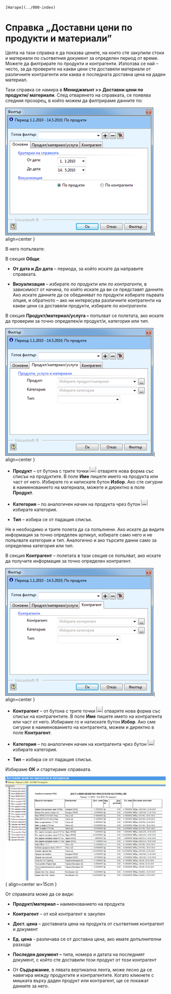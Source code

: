 ```{only} html
[Нагоре](../000-index)
```

# Справка „Доставни цени по продукти и материали”

Целта на тази справка е да показва цените, на които сте закупили стоки и
материали по съответния документ за определен период от време. Можете да
филтрирате по продукти и контрагенти. Използва се най – често, за да
проверите на какви цени сте доставяли материали от различните
контрагенти или каква е последната доставна цена на даден
материал.

Тази справка се намира в **Мениджмънт \>\> Доставни цени по продукти/
материали**. След отварянето на справката, се появява следния
прозорец, в който можем да филтрираме данните по:

![](901-image106.png){ align=center }

В него попълвате:

В секция **Общи**:

 - **От дата и До дата** – периода, за който искате да направите справката.

 - **Визуализация** – избирате *по продукти* или *по контрагенти*, в зависимост от начина, по който искате да ви се представят данните. Ако искате данните да се обединяват по продукти избирате първата опция, и обратното – ако ни интересува различните контрагенти на какви цени са доставяли продукти, избирате *по контрагенти*.

В секция **Продукт/материал/услуга –** попълват се полетата, ако искате
да проверим за точно определен/и продукт/и, категория или тип.

![](902-image107.png){ align=center }

 - **Продукт** – от бутона с трите точки ![](905-image102.png) отваряте нова форма със списък на продуктите. В поле **Име** пишете името на продукта или част от него. Избирате го и натискате бутон **Избор**. Ако сте сигурни в наименованието на материала, можете и директно в поле **Продукт**.

 - **Категория** – по аналогичен начин на продукта чрез бутон ![](905-image102.png) избирате категория.

 - **Тип** – избира се от падащия списък.

Не е необходимо и трите полета да са попълнени. Ако искате да видите
информация за точно определен артикул, избирате само него и не
попълвате категория и тип. Аналогично и ако търсите данни само за
определена категория или тип.

В секция **Контрагент** – полетата в тази секция се попълват, ако искате
да получите информация за точно определен контрагент.

![](903-image108.png){ align=center }

 - **Контрагент** – от бутона с трите точки ![](905-image102.png) отваряте нова форма със списък на контрагентите. В поле **Име** пишете името на контрагента или част от него. Избираме го и натискате бутон **Избор**. Ако сме сигурни в наименованието на контрагента, можем и директно в поле **Контрагент**.

 - **Категория** – по аналогичен начин на контрагента чрез бутон ![](905-image102.png) избирате категория.

 - **Тип** – избира се от падащия списък.

Избираме **ОК** и стартираме справката.

![](904-image109.png){ align=center w=15cm }

От справката може да се види:

 - **Продукт/материал –** наименованието на продукта

 - **Контрагент** – от кой контрагент е закупен

 - **Дост. цена** – доставната цена на продукта от съответния контрагент и документ

 - **Ед. цена** - различава се от доставна цена, ако имате допълнителни разходи

 - **Последен документ –** типа, номера и датата на последният документ, с който сте доставили този продукт от този контрагент

 - От **Съдържание**, в лявата вертикална лента, може лесно да се навигира между продуктите и контрагентите. Когато кликнете с мишката върху даден продукт или контрагент, ще се покажат данните за него.